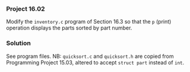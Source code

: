### Project 16.02

Modify the `inventory.c` program of Section 16.3 so that the `p` (print)
operation displays the parts sorted by part number.

### Solution

See program files. NB: `quicksort.c` and `quicksort.h` are copied from
Programming Project 15.03, altered to accept `struct part` instead of `int`.
